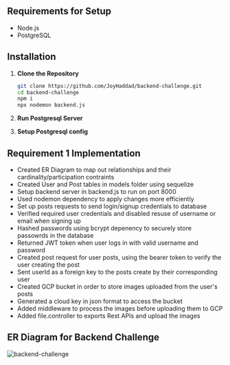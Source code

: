 ## Requirements for Setup

- Node.js
- PostgreSQL

## Installation

1. **Clone the Repository**

   ```bash
   git clone https://github.com/JoyHaddad/backend-challenge.git
   cd backend-challenge
   npm i
   npx nodemon backend.js
   ```

2. **Run Postgresql Server**
3. **Setup Postgresql config**

## Requirement 1 Implementation

- Created ER Diagram to map out relationships and their cardinality/participation contraints
- Created User and Post tables in models folder using sequelize
- Setup backend server in backend.js to run on port 8000
- Used nodemon dependency to apply changes more efficiently
- Set up posts requests to send login/signup credentials to database
- Verified required user credentials and disabled resuse of username or email when signing up
- Hashed passwords using bcrypt depenency to securely store passowrds in the database
- Returned JWT token when user logs in with valid username and password
- Created post request for user posts, using the bearer token to verify the user creating the post
- Sent userId as a foreign key to the posts create by their corresponding user
- Created GCP bucket in order to store images uploaded from the user's posts
- Generated a cloud key in json format to access the bucket
- Added middleware to process the images before uploading them to GCP
- Added file.controller to exports Rest APIs and upload the images

## ER Diagram for Backend Challenge

![backend-challenge](https://storage.googleapis.com/backend-challenge-bucket/Backend%20Challenge%20ER.jpg)
